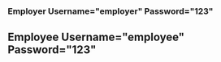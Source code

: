
### Employer Username="employer" Password="123"

## Employee Username="employee" Password="123"

##

